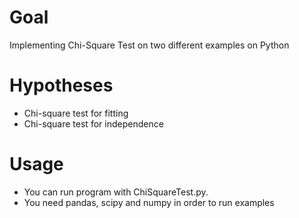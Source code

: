 # Goal
Implementing Chi-Square Test on two different examples on Python

# Hypotheses
- Chi-square test for fitting 
- Chi-square test for independence

# Usage
- You can run program with ChiSquareTest.py.
- You need pandas, scipy and numpy in order to run examples
